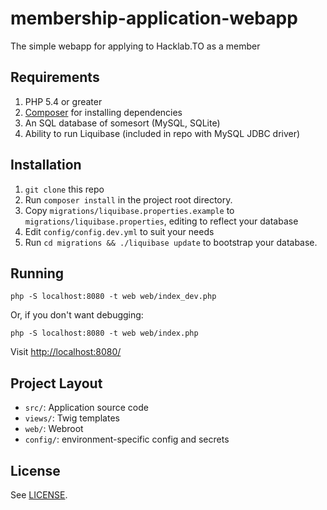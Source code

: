 # membership-application-webapp

The simple webapp for applying to Hacklab.TO as a member

## Requirements ##

1. PHP 5.4 or greater
2. [Composer](https://getcomposer.org) for installing dependencies
3. An SQL database of somesort (MySQL, SQLite)
4. Ability to run Liquibase (included in repo with MySQL JDBC driver)

## Installation ##

1. `git clone` this repo
2. Run `composer install` in the project root directory.
3. Copy `migrations/liquibase.properties.example` to `migrations/liquibase.properties`, editing to reflect your database
4. Edit `config/config.dev.yml` to suit your needs
5. Run `cd migrations && ./liquibase update` to bootstrap your database.

## Running ##

```
php -S localhost:8080 -t web web/index_dev.php
```

Or, if you don't want debugging:

```
php -S localhost:8080 -t web web/index.php
```

Visit [http://localhost:8080/](http://localhost:8080/)

## Project Layout ##

- `src/`: Application source code
- `views/`: Twig templates
- `web/`: Webroot
- `config/`: environment-specific config and secrets

## License ##

See [LICENSE](LICENSE).

